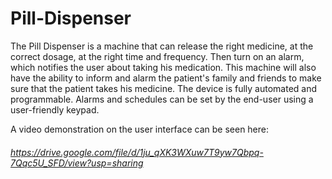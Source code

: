 # Pill-Dispenser


The Pill Dispenser is a machine that can release the right medicine, at the correct dosage, at the right time and frequency. Then turn on an alarm, which notifies the user about taking his medication. This machine will also have the ability to inform and alarm the patient's family and friends to make sure that the patient takes his medicine. The device is fully automated and programmable. Alarms and schedules can be set by the end-user using a user-friendly keypad. 

A video demonstration on the user interface can be seen here:

###### https://drive.google.com/file/d/1ju_qXK3WXuw7T9yw7Qbpq-7Qqc5U_SFD/view?usp=sharing
